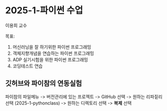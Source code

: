 # 2025-1-파이썬 수업

이용희 교수

목표:
1. 머신러닝을 잘 하기위한 파이썬 프로그래밍
2. 객체지향개념을 연습하는 파이썬 프로그래밍
3. ADP 실기시험을 위한 파이썬 프로그래밍
4. 코딩테스트 연습

## 깃허브와 파이참의 연동실험
파이참의 파일메뉴 -> 버전관리에 있는 프로젝트 -> GitHub 선택
-> 원하는 리파짙리 선택 (2025-1-pythonclass) -> 원하는 디렉토리 선택
-> **복제** 선택 